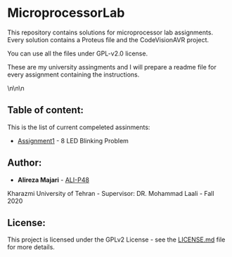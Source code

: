# MicroprocessorLab
This repository contains solutions for microprocessor lab assignments. Every solution contains a Proteus file and the CodeVisionAVR project.

You can use all the files under GPL-v2.0 license.

These are my university assingments and I will prepare a readme file for every assignment containing the instructions.


\n\n\n
## Table of content:
This is the list of current compeleted assinments:
* [Assignment1](https://github.com/ALI-P48/MicroprocessorLab/blob/main/Assignment1-LEDs/) - 8 LED Blinking Problem



## Author:

* **Alireza Majari** - [ALI-P48](https://github.com/ALI-P48)

Kharazmi University of Tehran - Supervisor: DR. Mohammad Laali - Fall 2020



## License:

This project is licensed under the GPLv2 License - see the [LICENSE.md](https://github.com/ALI-P48/MicroprocessorLab/blob/main/LICENSE) file for more details.
